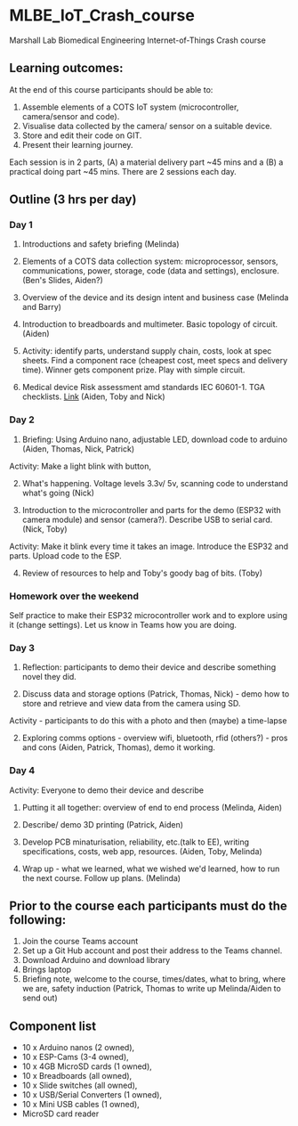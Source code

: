 # MLBE_IoT_Crash_course

Marshall Lab Biomedical Engineering Internet-of-Things Crash course

## Learning outcomes:
At the end of this course participants should be able to:  

1. Assemble elements of a COTS IoT system (microcontroller, camera/sensor and code).
2. Visualise data collected by the camera/ sensor on a suitable device.
3. Store and edit their code on GIT.
4. Present their learning journey. 

Each session is in 2 parts, (A) a material delivery part ~45 mins and a (B) a practical doing part ~45 mins. There are 2 sessions each day.

## Outline (3 hrs per day)

### Day 1
1. Introductions and safety briefing (Melinda)

2. Elements of a COTS data collection system: microprocessor, sensors, communications, power, storage, code (data and settings), enclosure. (Ben's Slides, Aiden?)

3. Overview of the device and its design intent and business case (Melinda and Barry)

4. Introduction to breadboards and multimeter. Basic topology of circuit. (Aiden)

5. Activity: identify parts, understand supply chain, costs, look at spec sheets. Find a component race (cheapest cost, meet specs and delivery time). Winner gets component prize. Play with simple circuit. 

6. Medical device Risk assessment amd standards IEC 60601-1. TGA checklists. [Link](http://www.pacificcrn.com/Upload/file/201705/06/20170506193715_57243.pdf) (Aiden, Toby and Nick)


### Day 2
1.  Briefing: Using Arduino nano, adjustable LED, download code to arduino (Aiden, Thomas, Nick, Patrick)

Activity: Make a light blink with button,  

2. What's happening. Voltage levels 3.3v/ 5v, scanning code to understand what's going (Nick)

3. Introduction to the microcontroller and parts for the demo (ESP32 with camera module) and sensor (camera?). Describe USB to serial card. (Nick, Toby)

Activity: Make it blink every time it takes an image. Introduce the ESP32 and parts. Upload code to the ESP. 

4. Review of resources to help and Toby's goody bag of bits. (Toby)

### Homework over the weekend
Self practice to make their ESP32 microcontroller work and to explore using it (change settings). Let us know in Teams how you are doing.

### Day 3
1. Reflection: participants to demo their device and describe something novel they did. 

2. Discuss data and storage options (Patrick, Thomas, Nick) - demo how to store and retrieve and view data from the camera using SD.

Activity - participants to do this with a photo and then (maybe) a time-lapse

2. Exploring comms options - overview wifi, bluetooth, rfid (others?) - pros and cons (Aiden, Patrick, Thomas), demo it working.


### Day 4
Activity: Everyone to demo their device and describe 

1. Putting it all together: overview of end to end process (Melinda, Aiden)
 
2. Describe/ demo 3D printing (Patrick, Aiden)

3. Develop PCB minaturisation, reliability, etc.(talk to EE), writing specifications, costs, web app, resources. (Aiden, Toby, Melinda)

4. Wrap up -  what we learned, what we wished we'd learned, how to run the next course. Follow up plans. (Melinda)

## Prior to the course each participants must do the following:

1. Join the course Teams account
2. Set up a Git Hub account and post their address to the Teams channel.
3. Download Arduino and download library
4. Brings laptop
5. Briefing note, welcome to the course, times/dates, what to bring, where we are, safety induction (Patrick, Thomas to write up Melinda/Aiden to send out)


## Component list

* 10 x Arduino nanos (2 owned), 
* 10 x ESP-Cams (3-4 owned), 
* 10 x 4GB MicroSD cards (1 owned),
* 10 x Breadboards (all owned), 
* 10 x Slide switches (all owned),
* 10 x USB/Serial Converters (1 owned),
* 10 x Mini USB cables (1 owned),
* MicroSD card reader




